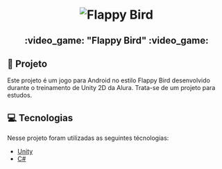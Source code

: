 <h1 align="center">
    <img alt="Flappy Bird" title="Flappy Bird" src="https://github.com/thiagossp/flappy-bird-unity/blob/master/gifCapaFlappyBird.gif?raw=true"/>
</h1>
<h2 align="center">
  :video_game: "Flappy Bird" :video_game:
</h2>

## :pencil: Projeto
Este projeto é um jogo para Android no estilo Flappy Bird desenvolvido durante o treinamento de Unity 2D da Alura. Trata-se de um projeto para estudos.

## :computer: Tecnologias

Nesse projeto foram utilizadas as seguintes técnologias:

- [Unity](https://unity.com/)
- [C#](https://docs.microsoft.com/pt-br/dotnet/csharp/)
